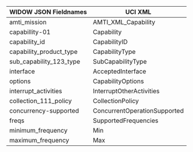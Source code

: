 

| WIDOW JSON Fieldnames   | UCI XML                      |
| ----------------------- | ---------------------------- |
| amti_mission            | AMTI_XML_Capability          |
| capabillity-01          | Capability                   |
| capability_id           | CapabilityID                 |
| capability_product_type | CapabilityType               |
| sub_capability_123_type | SubCapabilityType            |
| interface               | AcceptedInterface            |
| options                 | CapabilityOptions            |
| interrupt_activities    | InterruptOtherActivities     |
| collection_111_policy   | CollectionPolicy             |
| concurrency-supported   | ConcurrentOperationSupported |
| freqs                   | SupportedFrequencies         |
| minimum_frequency       | Min                          |
| maximum_frequency       | Max                          |
